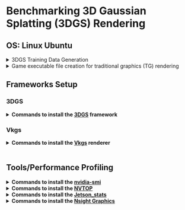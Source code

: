 # Benchmarking 3D Gaussian Splatting (3DGS) Rendering
## OS: Linux Ubuntu

<details>
<summary>3DGS Training Data Generation</summary>
 
1. Download and extract [Godot 4.3](https://godotengine.org/) game engine executable file.
2. Download 3D models in .glb, .fbx, or other formats supported by Godot such as below.  
[Stanford Dragon (SD)](https://sketchfab.com/3d-models/stanford-dragon-sss-test-d6b85e8dc4b54269b3df6c7e1e5541ba)|  	
[Stanford Armadillo (SA)](https://sketchfab.com/3d-models/stanford-armadillo-pbr-a2ee830d2fca4a0f92a3297a4d84c15f)| 	
[Stanford Bunny (SB)](https://sketchfab.com/3d-models/stanford-bunny-pbr-42c9bdc4d27a418daa19b2d5ff690095)| 	
[Table Bonsai (TB)](https://sketchfab.com/3d-models/table-bonsai-scene-ba5c03d8aff24231945cbea6d8b0ae81)|
[Sponza (SP)](https://sketchfab.com/3d-models/sponza-0cbee5e07f3a4fae95be8b3a036abc91)| 
[Garden Table (GT)](https://sketchfab.com/3d-models/garden-table-scene-657ad464d6e347e48cf52e12c18977ad)| 
[Train (TRN)](https://sketchfab.com/3d-models/emd-gp7-western-pacific-713-1c89cb9f2c224b78b6fea50f82e042c3)| 	
[Sibenik (SBNK)](https://sketchfab.com/3d-models/sibenik-cathedral-vray-fbx-7dae769f0321475f9ac8264d5d296ba6)| 	
[ABeautifulGame (ABG)](https://github.com/KhronosGroup/glTF-Sample-Assets/tree/main/Models/ABeautifulGame)| 	
[Morgan’s Manor (MM)](https://sketchfab.com/3d-models/morgans-manor-85aeb4d97f614007b6cacb292ae03e44)|	
[Spot (SPT)](https://www.cs.cmu.edu/~kmcrane/Projects/ModelRepository/)| 	
[Romani Wagon (RW)](https://sketchfab.com/3d-models/romani-wagon-2-f30144f7f9fa4a9dbaa99602e8a5b9bb) 
3. Run the Godot executable file and create a new Forward+ project.  
4. Create a 3D scene "X" and add an environment, sun, and a camera3D to the scene.
   - Select "3D scene" in the scene menu
   - You will observe a Node3D is created in the scene menu
   - Click on the three verticle dots icon on the top to open a drop down menu
   - In the drop down click on "Add Sun to Scene" and "Add Environment to Scene".
5. Import scene:
   - Copy the downloaded scene to your project directory. It will show up under res:// in the FileSystem Panel
6. Click on the "Scene" menu and create another scene "Y"
7. Import (drag) the 3D model into the scene "Y". 
8. Set the scene "X" created in 4 as the main scene.
9. Under the scene panel, right click on Node3D and select “Instantiate Child Scene”. Select the “Y” scene. You will see new Node3D added as a child to the main scene.
10. Adjust the postion of the camera3D in the environment so the scene is clearly visible in the viewport.
11. Adding Sky material:
    - Right click WorldEnvironment -> SubResources -> Environment
    - In the Inspectory Panel on the right, click on ‘Sky’
    - Select PanoramaSkyMaterial as Sky Material
    - Import an .exr HDRI such as [overcast_soil](https://polyhaven.com/a/overcast_soil). This lights up the scene in all directions.
12. In the project settings menu, turn on the advanced settings and set the display window viewport width and height to 1600 and 900, respectively.
13. Turn on window transparency options.
14. Attach the required camera script to the camera3D node for image capture. Refer to the scripts provided in the folder...
15. Click the project run button to capture images for the given configuration. Modify the configuration in the scripts and rerun to capture images from various angles and heights.
16. Repeat step 15 until the captured images cover the entire model, top to bottom, and in all directions.
17. These images are further processed using [Colmap](https://colmap.github.io/) to extract Structure-from-Motion (SfM) information that is used to create 3DGS point cloud. More details are discussed in the following sections.
    
</details>

<details>
<summary> Game executable file creation for traditional graphics (TG) rendering </summary>
 
1. Use the same Godot project created in 3DGS Training Data Generation for creating the game executable file.
2. Create a new label in the main scene and name it as FPSCounter and attach the "fps_counter" script provided in this repository
3. Attach the "scene_navigation" script to the camera3D in the project
4. In the project settings, disable "VSYNC" and also provide input map (keys) from "scene_navigation" script.
5. Export the executable file using the project, export menu.
</details>

## Frameworks Setup
### 3DGS 
<details>
<summary><b>Commands to install the <a href="https://github.com/graphdeco-inria/gaussian-splatting">3DGS</a> framework</b></summary>

1. [CUDA 11.7](https://developer.nvidia.com/cuda-11-7-0-download-archive) installation
   ```bash
   wget https://developer.download.nvidia.com/compute/cuda/11.7.0/local_installers/cuda_11.7.0_515.43.04_linux.run
   sudo sh cuda_11.7.0_515.43.04_linux.run --silent --driver
   export PATH=/usr/local/cuda-11.7/bin${PATH:+:${PATH}}
   export LD_LIBRARY_PATH=/usr/local/cuda-11.7/lib64\ {LD_LIBRARY_PATH:+:${LD_LIBRARY_PATH}}
   nvcc --version
   ```
 
2. [Conda](https://www.anaconda.com/docs/getting-started/miniconda/install#linux) installation
   ```bash
   mkdir -p ~/miniconda3
   wget https://repo.anaconda.com/miniconda/Miniconda3-latest-Linux-x86_64.sh -O ~/miniconda3/miniconda.sh
   bash ~/miniconda3/miniconda.sh -b -u -p ~/miniconda3
   rm ~/miniconda3/miniconda.sh
   source ~/miniconda3/bin/activate
   conda init --all
   ```
3. [Colmap](https://colmap.github.io/) installation
   ```bash
   sudo apt install colmap
   which colmap
   ```
4. [Imagemagick](https://imagemagick.org/) installation
   ```bash
   sudo apt install imagemagick
   convert -version
   ```
5. Clone the [3DGS](https://github.com/graphdeco-inria/gaussian-splatting) repository and cd into it
   ```bash
   git clone https://github.com/graphdeco-inria/gaussian-splatting --recursive .
   cd gaussian_splatting/
   ```
6. Create a conda environment
   ```bash
   conda create -n gaussian_splatting python=3.7
   conda activate gaussian_splatting
   conda install pytorch==1.13.1 torchvision==0.14.1 torchaudio==0.13.1 pytorch-cuda=11.7 -c pytorch -c nvidia
   ```
7. Install submodules and other dependencies
   ```bash
   sudo apt install pip
   pip install submodules/diff-gaussian-rasterization
   pip install submodules/simple-knn
   pip install submodules/fused-ssim
   pip install plyfile
   pip install tqdm
   pip install Pillow
   pip install opencv-python
   ```
8. Preparing images for the 3DGS point cloud generation
   - Copy the images from the 3DGS Training Data Generation into a folder called "input" and then copy the "input" folder into another folder called "data."
   ```bash
   python convert.py -s <path to the data folder>
   ```
9. Train the 3DGS model and create a point cloud
   ```bash
   python train.py -s data --eval # --data_device cpu to run on the cpu
   ```
   - A folder containing the point cloud will be created in the gaussian_splatting/output folder
</details>

### Vkgs
<details>
<summary><b>Commands to install the <a href="https://github.com/jaesung-cs/vkgs">Vkgs</a> renderer</b></summary>
 
1. Install the latest nvidia drivers
   ```bash
   sudo apt --purge remove '*nvidia*'
   sudo apt autoremove
   uname -r
   apt search linux-modules-nvidia | grep 6.8.0-57-generic
   sudo apt install linux-modules-nvidia-550-6.8.0-57-generic nvidia-driver-550
   ```
2. Install [VulkanSDK](https://vulkan.lunarg.com/)>=1.3.296.0
   - Install dependencies
   ```bash
   sudo apt update
   sudo apt upgrade
   sudo apt install libxcb-xinput0 libxcb-xinerama0 libxcb-cursor-dev libwayland-dev qtbase5-dev libxinerama-dev
   ```
   - Download the [Vulkan SDK](https://vulkan.lunarg.com/sdk/home#linux) tarball
   ```bash
   cd ~
   mkdir vulkan
   cd vulkan
   sha256sum $HOME/Downloads/vulkansdk-linux-x86_64-1.x.yy.z.tar.xz # Assuming the tarball is in $HOME/Downloads
   tar xf $HOME/Downloads/vulkansdk-linux-x86_64-1.x.yy.z.tar.xz # Assuming the tarball is in $HOME/Downloads
   ```
   - Check for Vulkan driver installation for your GPU by verifying a .json file in the locations /etc/vulkan/icd.d/ or /usr/share/vulkan/icd.d
   - Set up the runtime environment variables
   ```bash
   export VULKAN_SDK=~/vulkan/1.x.yy.z/x86_64 
   export PATH=$VULKAN_SDK/bin:$PATH
   export LD_LIBRARY_PATH=$VULKAN_SDK/lib${LD_LIBRARY_PATH:+:$LD_LIBRARY_PATH}
   export VK_ADD_LAYER_PATH=$VULKAN_SDK/share/vulkan/explicit_layer.d
   ```
   - Copy SDK files to the system directories
   ```bash
   sudo cp -r $VULKAN_SDK/include/vulkan/ /usr/local/include/ # Vulkan Header Files
   sudo cp -P $VULKAN_SDK/lib/libvulkan.so* /usr/local/lib/   # Vulkan Loader Files
   sudo cp $VULKAN_SDK/lib/libVkLayer_*.so /usr/local/lib/    # Vulkan Layer Files
   sudo mkdir -p /usr/local/share/vulkan/explicit_layer.d     # Vulkan Layer Files
   sudo cp $VULKAN_SDK/share/vulkan/explicit_layer.d/VkLayer_*.json /usr/local/share/vulkan/explicit_layer.d # Vulkan Layer Files
   sudo ldconfig # Refresh system loader search cache
   ```
   - Verify the installation
   ```bash
   vulkaninfo
   vkcube
   ```
3. Clone the Vkgs git repository
   ```bash
   git clone https://github.com/jaesung-cs/vkgs.git --recursive
   ```
4. Vkgs submodules
   ```bash
   git submodule update --init --recursive
   ```
5. Build 
   ```bash
   cd vkgs
   cmake . -B build
   cmake --build build --config Release -j
   ```
6. If you see slangc build failure install it and rebuild (follow step 5.)
   Download latest slang-*-linux-x86_64.tar.gz from GitHub releases
   ```bash
   tar xf slang-*-linux-x86_64.tar.gz
   export PATH=$PATH:/path/to/slang-*/bin
   slangc -version
   cmake . -B build && cmake --build build --config Release -j
   ```
7. Run
   ```bash
   ./build/vkgs_viewer -i <ply_filepath>
   ```
</details>
<br>

## Tools/Performance Profiling
<details>
<summary><b>Commands to install the <a href="https://github.com/rbonghi/jetson_stats">nvidia-smi</a></b></summary>
 
- Remove existing and install the latest nvidia driver
  ```bash
  sudo apt purge nvidia-driver-570 # Modify the driver version as required
  sudo apt autoremove -y
  sudo apt autoclean
  sudo apt remove nvidia-cuda-toolkit
  sudo apt install nvidia-driver-570 # Modify the driver version as required
  sudo apt install nvidia-cuda-toolkit
  nvcc --version
  nvidia-smi
  ```
- To set the power limit of the GPU
  ```bash
  sudo nvidia-smi -pl 60
  ```
</details>

<details>
<summary><b>Commands to install the <a href="https://github.com/Syllo/nvtop">NVTOP</a></b></summary>
 
```bash
sudo apt install nvtop
nvtop
```
</details>

<details>
<summary><b>Commands to install the <a href="https://github.com/rbonghi/jetson_stats">Jetson_stats</a></b></summary>
 
```bash
sudo pip3 install -U jetson-stats
jtop
```
</details>

<details>
<summary><b>Commands to install the <a href="https://docs.nvidia.com/nsight-graphics/InstallationGuide/index.html">Nsight Graphics</a></b></summary>
 
- Download [Nsight Graphics](https://developer.nvidia.com/tools-downloads) .deb file
- Install
```bash
sudo dpkg -i NVIDIA_Nsight_Graphics_2024.2.1.24281.deb
sudo /usr/bin/ngfx-ui-for-linux
```
- Run GPU trace profiler from the Night Graphics GUI
</details>
